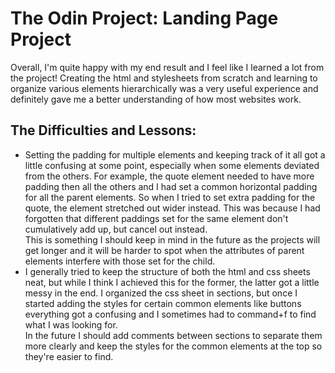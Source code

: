 # The Odin Project: Landing Page Project

Overall, I'm quite happy with my end result and I feel like I learned a lot from the project! Creating the html and stylesheets from scratch and learning to organize various elements hierarchically was a very useful experience and definitely gave me a better understanding of how most websites work.

## The Difficulties and Lessons:
- Setting the padding for multiple elements and keeping track of it all got a little confusing at some point, especially when some elements deviated from the others. For example, the quote element needed to have more padding then all the others and I had set a common horizontal padding for all the parent elements. So when I tried to set extra padding for the quote, the element stretched out wider instead. This was because I had forgotten that different paddings set for the same element don't cumulatively add up, but cancel out instead.  
This is something I should keep in mind in the future as the projects will get longer and it will be harder to spot when the attributes of parent elements interfere with those set for the child.
- I generally tried to keep the structure of both the html and css sheets neat, but while I think I achieved this for the former, the latter got a little messy in the end. I organized the css sheet in sections, but once I started adding the styles for certain common elements like buttons everything got a confusing and I sometimes had to command+f to find what I was looking for.  
In the future I should add comments between sections to separate them more clearly and keep the styles for the common elements at the top so they're easier to find.